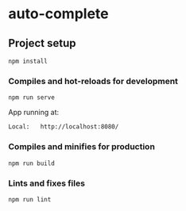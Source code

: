 # auto-complete

## Project setup
```
npm install
```

### Compiles and hot-reloads for development

```
npm run serve
```

App running at:
```
Local:   http://localhost:8080/
```

### Compiles and minifies for production
```
npm run build
```

### Lints and fixes files
```
npm run lint
```

